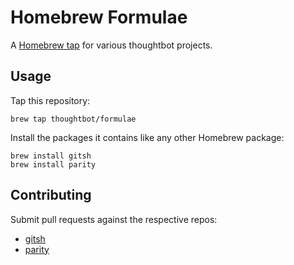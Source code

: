 # Homebrew Formulae

A [Homebrew tap] for various thoughtbot projects.

[Homebrew tap]: https://github.com/Homebrew/brew/blob/master/docs/brew-tap.md

## Usage

Tap this repository:

    brew tap thoughtbot/formulae

Install the packages it contains like any other Homebrew package:

    brew install gitsh
    brew install parity

## Contributing

Submit pull requests against the respective repos:

* [gitsh](https://github.com/thoughtbot/gitsh)
* [parity](https://github.com/thoughtbot/parity)
